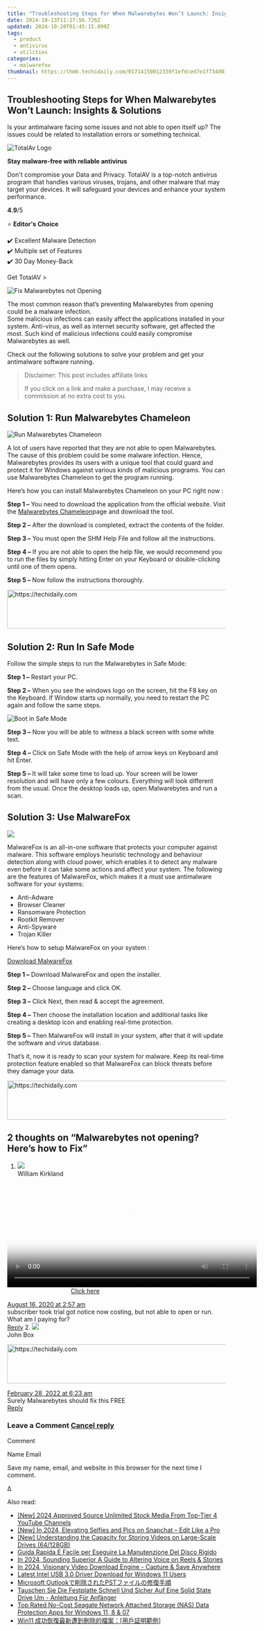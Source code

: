 ```yaml
---
title: "Troubleshooting Steps for When Malwarebytes Won’t Launch: Insights & Solutions"
date: 2024-10-13T11:27:56.726Z
updated: 2024-10-20T01:45:15.099Z
tags:
  - product
  - antivirus
  - utilities
categories:
  - malwarefox
thumbnail: https://thmb.techidaily.com/01714150012339f1efdced7e1f734d013877746c193a3029a59cdde359ecf8d8.jpg
---
```


## Troubleshooting Steps for When Malwarebytes Won’t Launch: Insights & Solutions

Is your antimalware facing some issues and not able to open itself up? The issues could be related to installation errors or something technical.

![TotalAv Logo](https://www.malwarefox.com/wp-content/uploads/2024/02/totalav-svg.webp "totalav-svg")

**Stay malware-free with reliable antivirus**

Don't compromise your Data and Privacy. TotalAV is a top-notch antivirus program that handles various viruses, trojans, and other malware that may target your devices. It will safeguard your devices and enhance your system performance.

**4.9**/5

⭐ **Editor's Choice**

✔️ Excellent Malware Detection  
✔️ Multiple set of Features  
✔️ 30 Day Money-Back

[](https://tools.techidaily.com/malwarefox/products/) Get TotalAV > 

![Fix Malwarebytes not Opening](https://www.malwarefox.com/wp-content/uploads/2019/05/Fix-Malwarebytes-not-Opening.jpg)

The most common reason that’s preventing Malwarebytes from opening could be a malware infection.  
Some malicious infections can easily affect the applications installed in your system. Anti-virus, as well as internet security software, get affected the most. Such kind of malicious infections could easily compromise Malwarebytes as well.

Check out the following solutions to solve your problem and get your antimalware software running.

>  Disclaimer: This post includes affiliate links
>
>  If you click on a link and make a purchase, I may receive a commission at no extra cost to you.
>

## Solution 1: Run Malwarebytes Chameleon

![Run Malwarebytes Chameleon](https://www.malwarefox.com/wp-content/uploads/2019/05/Run-Malwarebytes-Chameleon.jpg)

A lot of users have reported that they are not able to open Malwarebytes. The cause of this problem could be some malware infection. Hence, Malwarebytes provides its users with a unique tool that could guard and protect it for Windows against various kinds of malicious programs. You can use Malwarebytes Chameleon to get the program running.

Here’s how you can install Malwarebytes Chameleon on your PC right now :

**Step 1 –** You need to download the application from the official website. Visit the [Malwarebytes Chameleon](https://www.malwarebytes.com/chameleon/)page and download the tool.

**Step 2 –** After the download is completed, extract the contents of the folder.

**Step 3 –** You must open the SHM Help File and follow all the instructions.

**Step 4 –** If you are not able to open the help file, we would recommend you to run the files by simply hitting Enter on your Keyboard or double-clicking until one of them opens.

**Step 5 –** Now follow the instructions thoroughly.

<!-- affiliate ads begin -->
<a href="https://ursime.pxf.io/c/5597632/2136548/16384" target="_top" id="2136548">
  <img src="//a.impactradius-go.com/display-ad/16384-2136548" border="0" alt="https://techidaily.com" width="728" height="90"/>
</a>
<img height="0" width="0" src="https://ursime.pxf.io/i/5597632/2136548/16384" style="position:absolute;visibility:hidden;" border="0" />
<!-- affiliate ads end -->

## Solution 2: Run In Safe Mode

Follow the simple steps to run the Malwarebytes in Safe Mode:

**Step 1 –** Restart your PC.

**Step 2 –** When you see the windows logo on the screen, hit the F8 key on the Keyboard. If Window starts up normally, you need to restart the PC again and follow the same steps.

![Boot in Safe Mode](https://www.malwarefox.com/wp-content/uploads/2019/05/Boot-in-Safe-Mode.jpg)

**Step 3 –** Now you will be able to witness a black screen with some white text.

**Step 4 –** Click on Safe Mode with the help of arrow keys on Keyboard and hit Enter.

**Step 5 –** It will take some time to load up. Your screen will be lower resolution and will have only a few colours. Everything will look different from the usual. Once the desktop loads up, open Malwarebytes and run a scan.

## Solution 3: Use MalwareFox

![](https://www.malwarefox.com/wp-content/uploads/2017/10/MalwareFox-1.jpg)

MalwareFox is an all-in-one software that protects your computer against malware. This software employs heuristic technology and behaviour detection along with cloud power, which enables it to detect any malware even before it can take some actions and affect your system. The following are the features of MalwareFox, which makes it a must use antimalware software for your systems:

* Anti-Adware
* Browser Cleaner
* Ransomware Protection
* Rootkit Remover
* Anti-Spyware
* Trojan Killer

Here’s how to setup MalwareFox on your system :

[Download MalwareFox](https://tools.techidaily.com/malwarefox/products/)

**Step 1 –** Download MalwareFox and open the installer.

**Step 2 –** Choose language and click OK.

**Step 3 –** Click Next, then read & accept the agreement.

**Step 4 –** Then choose the installation location and additional tasks like creating a desktop icon and enabling real-time protection.

**Step 5 –** Then MalwareFox will install in your system, after that it will update the software and virus database.

That’s it, now it is ready to scan your system for malware. Keep its real-time protection feature enabled so that MalwareFox can block threats before they damage your data.

<!-- affiliate ads begin -->
<a href="https://appsumo.8odi.net/c/5597632/2144289/7443" target="_top" id="2144289">
  <img src="//a.impactradius-go.com/display-ad/7443-2144289" border="0" alt="https://techidaily.com" width="728" height="90"/>
</a>
<img height="0" width="0" src="https://appsumo.8odi.net/i/5597632/2144289/7443" style="position:absolute;visibility:hidden;" border="0" />
<!-- affiliate ads end -->

## 2 thoughts on “Malwarebytes not opening? Here’s how to Fix”

1. ![](https://secure.gravatar.com/avatar/e69de0265317193fb7dc52aee10c147e?s=50&d=mm&r=g)  
William Kirkland  

<!-- affiliate ads begin -->
<span id="1983472">
					<video width="576" height="240" style="cursor:pointer"
           poster="//a.impactradius-go.com/display-clicktoplayimage/1983472.png"
           onclick="if(!this.playClicked){this.play();this.setAttribute('controls',true);this.playClicked=true;}">
	   <source src="//a.impactradius-go.com/display-ad/22993-1983472">
	   <img src="//a.impactradius-go.com/display-clicktoplayimage/1983472.png" style="border: none; height: 100%; width: 100%; object-fit: contain">
	</video>
	<div style="width:360px;text-align:center"><a href="javascript:window.open(decodeURIComponent('https%3A%2F%2Fhomestyler.sjv.io%2Fc%2F5597632%2F1983472%2F22993'), '_blank');void(0);">Click here</a></div>
</span>
<img height="0" width="0" src="https://imp.pxf.io/i/5597632/1983472/22993" style="position:absolute;visibility:hidden;" border="0" />
<!-- affiliate ads end -->

[August 16, 2020 at 2:57 am](https://tools.techidaily.com/malwarefox/products/)  
subscriber took trial got notice now costing, but not able to open or run. What am I paying for?  
[Reply](https://tools.techidaily.com/malwarefox/products/)
2. ![](https://secure.gravatar.com/avatar/538eaea546971e2746005f3a29dcd12a?s=50&d=mm&r=g)  
John Box  

<!-- affiliate ads begin -->
<a href="https://ephamedtechinc.pxf.io/c/5597632/2137201/26400" target="_top" id="2137201">
  <img src="//a.impactradius-go.com/display-ad/26400-2137201" border="0" alt="https://techidaily.com" width="728" height="90"/>
</a>
<img height="0" width="0" src="https://ephamedtechinc.pxf.io/i/5597632/2137201/26400" style="position:absolute;visibility:hidden;" border="0" />
<!-- affiliate ads end -->

[February 28, 2022 at 6:23 am](https://tools.techidaily.com/malwarefox/products/)  
Surely Malwarebytes should fix this FREE  
[Reply](https://tools.techidaily.com/malwarefox/products/)

### Leave a Comment [Cancel reply](https://tools.techidaily.com/malwarefox/products/)

Comment

Name Email 

Save my name, email, and website in this browser for the next time I comment.

Δ

<ins class="adsbygoogle"
     style="display:block"
     data-ad-format="autorelaxed"
     data-ad-client="ca-pub-7571918770474297"
     data-ad-slot="1223367746"></ins>

<ins class="adsbygoogle"
     style="display:block"
     data-ad-client="ca-pub-7571918770474297"
     data-ad-slot="8358498916"
     data-ad-format="auto"
     data-full-width-responsive="true"></ins>

<span class="atpl-alsoreadstyle">Also read:</span>
<div><ul>
<li><a href="https://youtube-lab.techidaily.com/024-approved-source-unlimited-stock-media-from-top-tier-4-youtube-channels/"><u>[New] 2024 Approved Source Unlimited Stock Media From Top-Tier 4 YouTube Channels</u></a></li>
<li><a href="https://snapchat-videos.techidaily.com/new-in-2024-elevating-selfies-and-pics-on-snapchat-edit-like-a-pro/"><u>[New] In 2024, Elevating Selfies and Pics on Snapchat – Edit Like a Pro</u></a></li>
<li><a href="https://some-approaches.techidaily.com/new-understanding-the-capacity-for-storing-videos-on-large-scale-drives-64128gb/"><u>[New] Understanding the Capacity for Storing Videos on Large-Scale Drives (64/128GB)</u></a></li>
<li><a href="https://win-special.techidaily.com/guida-rapida-e-facile-per-eseguire-la-manutenzione-del-disco-rigido/"><u>Guida Rapida E Facile per Eseguire La Manutenzione Del Disco Rigido</u></a></li>
<li><a href="https://instagram-videos.techidaily.com/in-2024-sounding-superior-a-guide-to-altering-voice-on-reels-and-stories/"><u>In 2024, Sounding Superior A Guide to Altering Voice on Reels & Stories</u></a></li>
<li><a href="https://facebook-video-footage.techidaily.com/in-2024-visionary-video-download-engine-capture-and-save-anywhere/"><u>In 2024, Visionary Video Download Engine - Capture & Save Anywhere</u></a></li>
<li><a href="https://hardware-help.techidaily.com/latest-intel-usb-30-driver-download-for-windows-11-users/"><u>Latest Intel USB 3.0 Driver Download for Windows 11 Users</u></a></li>
<li><a href="https://win-special.techidaily.com/1728497501600-microsoft-outlookpst/"><u>Microsoft Outlookで削除されたPSTファイルの修復手順</u></a></li>
<li><a href="https://win-special.techidaily.com/tauschen-sie-die-festplatte-schnell-und-sicher-auf-eine-solid-state-drive-um-anleitung-fur-anfanger/"><u>Tauschen Sie Die Festplatte Schnell Und Sicher Auf Eine Solid State Drive Um - Anleitung Für Anfänger</u></a></li>
<li><a href="https://win-special.techidaily.com/top-rated-no-cost-seagate-network-attached-storage-nas-data-protection-apps-for-windows-11-8-and-07/"><u>Top Rated No-Cost Seagate Network Attached Storage (NAS) Data Protection Apps for Windows 11, 8 & 07</u></a></li>
<li><a href="https://win-special.techidaily.com/1728509787126-win11/"><u>Win11 成功恢復最新遭到刪除的檔案：[用戶証明範例]</u></a></li>
</ul></div>

